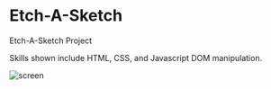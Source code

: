 # Etch-A-Sketch
Etch-A-Sketch Project

Skills shown include HTML, CSS, and Javascript DOM manipulation.

![screen](https://user-images.githubusercontent.com/110076781/196579952-5cc1f8a4-0ccd-40d8-b79a-f09cedd2654d.png)
